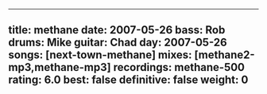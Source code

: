 
---
title: methane
date: 2007-05-26
bass:	Rob
drums:	Mike
guitar:	Chad
day: 2007-05-26
songs: [next-town-methane]
mixes: [methane2-mp3,methane-mp3]
recordings: methane-500
rating: 6.0
best: false
definitive: false
weight: 0
---
